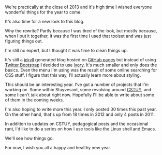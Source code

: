 <!--
.. title: A New Year and a New look
.. slug: 2013-12-30-new-year-new-look.md
.. date: 2013-12-30
.. tags: 
.. type: text
-->


We're practically at the close of 2013 and it's high time I wished
everyone wonderful things for the year to come.

It's also time for a new look to this blog.

Why the rewrite? Partly because I was tired of the look, but mostly
because, when I put it together, it was the first time I used that
toolset and was just figuring things out.

I'm still no expert, but I thought it was time to clean things up.

It's still a [jekyll](http://jekyllrb.com/) generated blog hosted on
[GitHub pages](http://pages.github.com/) but instead of using
[Twitter Bootstrap](http://getbootstrap.com/) I decided to use
[Ivory](http://weice.in/ivory/). It's much smaller and only does the
basics. Even the menu I'm using was the result of some online
searching for CSS stuff. I figure that this way, I'll actually learn
more about styling.

This should be an interesting year. I've got a number of projects that
I'm working on. Some within Stuyvesant, some revolving around [CSTUY](https://cstuy.org), and some I can't talk about right now. Hopefully I'll
be able to write about some of them in the coming weeks.

I'm also hoping to write more this year. I only posted 30 times this
past year. On the other hand, that's up from 18 times in 2012 and only
4 posts in 2011.

In addition to updates on CSTUY, pedagogical posts and the occasional
rant, I'd like to do a series on how I use tools like the Linux shell
and Emacs.

We'll see how things go.

For now, I wish you all a happy and healthy new year.





